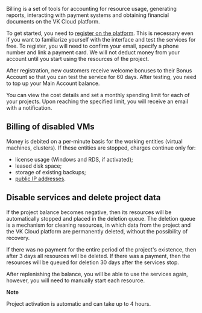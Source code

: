 Billing is a set of tools for accounting for resource usage, generating reports, interacting with payment systems and obtaining financial documents on the VK Cloud platform.

To get started, you need to [register on the platform](../../../account/start/registration). This is necessary even if you want to familiarize yourself with the interface and test the services for free. To register, you will need to confirm your email, specify a phone number and link a payment card. We will not deduct money from your account until you start using the resources of the project.

After registration, new customers receive welcome bonuses to their Bonus Account so that you can test the service for 60 days. After testing, you need to top up your Main Account balance.

You can view the cost details and set a monthly spending limit for each of your projects. Upon reaching the specified limit, you will receive an email with a notification.

## Billing of disabled VMs

Money is debited on a per-minute basis for the working entities (virtual machines, clusters). If these entities are stopped, charges continue only for:

- license usage (Windows and RDS, if activated);
- leased disk space;
- storage of existing backups;
- [public IP addresses](/en/networks/vnet/tariffs#what-is-charged).

## Disable services and delete project data

If the project balance becomes negative, then its resources will be automatically stopped and placed in the deletion queue. The deletion queue is a mechanism for cleaning resources, in which data from the project and the VK Cloud platform are permanently deleted, without the possibility of recovery.

If there was no payment for the entire period of the project's existence, then after 3 days all resources will be deleted. If there was a payment, then the resources will be queued for deletion 30 days after the services stop.

After replenishing the balance, you will be able to use the services again, however, you will need to manually start each resource.

<info>

**Note**

Project activation is automatic and can take up to 4 hours.

</info>
